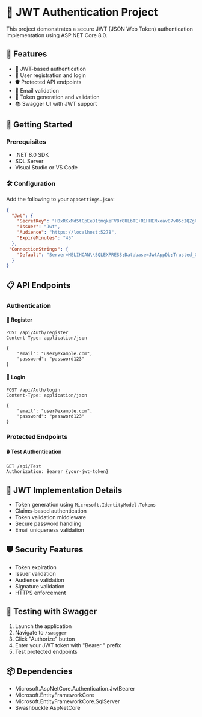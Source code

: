 # 🔐 JWT Authentication Project

This project demonstrates a secure JWT (JSON Web Token) authentication implementation using ASP.NET Core 8.0.

## 🌟 Features

- 🔑 JWT-based authentication
- 👤 User registration and login
- 🛡️ Protected API endpoints
- 📝 Email validation
- 🔄 Token generation and validation
- 📚 Swagger UI with JWT support

## 🚀 Getting Started

### Prerequisites

- .NET 8.0 SDK
- SQL Server
- Visual Studio or VS Code

### 🛠️ Configuration

Add the following to your `appsettings.json`:

```json
{
  "Jwt": {
    "SecretKey": "H0xRKxMd5tCpEeD1tmqkeFV8r8ULbTE+R1HHENxoav87vO5cIQZgCG/YorUGsot6",
    "Issuer": "Jwt",
    "Audience": "https://localhost:5278",
    "ExpireMinutes": "45"
  },
 "ConnectionStrings": {
    "Default": "Server=MELIHCAN\\SQLEXPRESS;Database=JwtAppDb;Trusted_Connection=True;MultipleActiveResultSets=true;TrustServerCertificate=True"
  }
}
```

## 📋 API Endpoints

### Authentication

#### 📝 Register
```http
POST /api/Auth/register
Content-Type: application/json

{
    "email": "user@example.com",
    "password": "password123"
}
```

#### 🔑 Login
```http
POST /api/Auth/login
Content-Type: application/json

{
    "email": "user@example.com",
    "password": "password123"
}
```

### Protected Endpoints

#### 🔒 Test Authentication
```http
GET /api/Test
Authorization: Bearer {your-jwt-token}
```

## 🔐 JWT Implementation Details

- Token generation using `Microsoft.IdentityModel.Tokens`
- Claims-based authentication
- Token validation middleware
- Secure password handling
- Email uniqueness validation

## 🛡️ Security Features

- Token expiration
- Issuer validation
- Audience validation
- Signature validation
- HTTPS enforcement

## 🧪 Testing with Swagger

1. Launch the application
2. Navigate to `/swagger`
3. Click "Authorize" button
4. Enter your JWT token with "Bearer " prefix
5. Test protected endpoints

## 📦 Dependencies

- Microsoft.AspNetCore.Authentication.JwtBearer
- Microsoft.EntityFrameworkCore
- Microsoft.EntityFrameworkCore.SqlServer
- Swashbuckle.AspNetCore